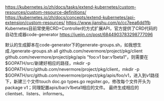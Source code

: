 https://kubernetes.io/zh/docs/tasks/extend-kubernetes/custom-resources/custom-resource-definitions/
https://kubernetes.io/zh/docs/concepts/extend-kubernetes/api-extension/custom-resources/
https://www.jianshu.com/p/cc7eea6dd1fb
Kubernetes目前常使用CRD+Controller的方式扩展API，官方提供了CRD代码的自动生成器code-generator
https://juejin.cn/post/6844903783298777096

默认的生成脚本在code-generator下的generate-groups.sh，如我想生成./generate-groups.sh all github.com/nevermore/project/pkg/client github.com/nevermore/project/pkg/apis "foo:v1 bar:v1beta1"，则需要在$GOPATH/src/新建好相应的路径，mkdir -p $GOPATH/src/github.com/nevermore/project/pkg/client，mkdir -p $GOPATH/src/github.com/nevermore/project/pkg/apis/foo/v1，进入到v1路径下，新建三个文件touch doc.go types.go regsiter.go，修改每个文件开头为package v1；同理配置apis/bar/v1beta1相应的文件。
最终生成相应的clientset、listers、informers。

